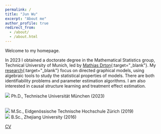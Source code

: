 ```yaml
---
permalink: /
title: "Jun Wu"
excerpt: "About me"
author_profile: true
redirect_from: 
  - /about/
  - /about.html
---
```



Welcome to my homepage.

In 2023 I obtained a doctorate degree in the Mathematical Statistics group, Technical University of Munich, led by [Mathias Drton](https://www.groups.ma.tum.de/en/statistics/people/mathias-drton/){:target="_blank"}. My [research](https://wjmoss.github.io/research/){:target="_blank"} focus on directed graphical models, using algebraic tools to study the statistical properties of models. There are both identifiability problems and parameter estimation algorithms. I am also interested in causal structure learning and treatment effect estimation.


![](/images/gradhatpng.png) Ph.D., Technische Universität München (2023)
<!-- ;<br>![](/images/gradhatpng.png) Dual M.A., Georgetown University and Universidad Nacional de San Martín, Argentina (2015) -->
<br>![](/images/gradhatpng.png) M.Sc., Eidgenössische Technische Hochschule Zürich (2019)
<br>![](/images/gradhatpng.png) B.Sc., Zhejiang University (2016) 
<!-- ;<br> &nbsp; &nbsp; &nbsp; ![](/images/bullet.png) Study Abroad: Université de Lausanne, Switzerland and Università di Bologna, Italy (2005) -->

[CV](wjmoss.github.io/files/JunWu-202402.pdf)
<!--<script type='text/javascript' id='clustrmaps' src='//cdn.clustrmaps.com/map_v2.js?cl=ffffff&w=700&t=n&d=xe65BzaqOpY0zQQHORKWM9dmdWMkpsgf1KVwSlGcqUc'></script>-->
